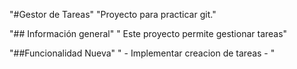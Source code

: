 "#Gestor de Tareas" 
"Proyecto para practicar git." 

"## Información general" 
" Este proyecto permite gestionar tareas" 

"##Funcionalidad Nueva" 
" - Implementar creacion de tareas - " 

